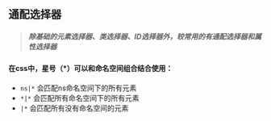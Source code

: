 ## 通配选择器

> ##### 除基础的元素选择器、类选择器、ID选择器外，较常用的有通配选择器和属性选择器

#### 在css中，星号（\*）可以和命名空间组合结合使用：

* `ns|*` 会匹配ns命名空间下的所有元素
* `*|*` 会匹配所有命名空间下的所有元素
* `|*` 会匹配所有没有命名空间的元素 




